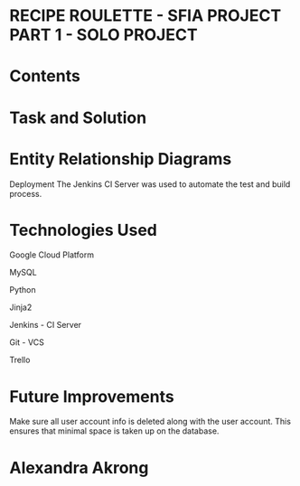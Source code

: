 <body>
<h1>RECIPE ROULETTE - SFIA PROJECT PART 1 - SOLO PROJECT</h1>

<h1>Contents</h1>

<h1>Task and Solution</h1>


<h1>Entity Relationship Diagrams</h1>
<a img src="https://drive.google.com/open?id=1YB4Ir1ockF7pp9bBiIg6xKs18HAFpavX">

Deployment
The Jenkins CI Server was used to automate the test and build process. 

<h1>Technologies Used</h1>
<p>Google Cloud Platform</p>
<p>MySQL</p>
<p>Python</p>
<p>Jinja2</p>
<p>Jenkins - CI Server</p>
<p>Git - VCS</p>
<p>Trello</p>

<h1>Future Improvements</h1>
<p>Make sure all user account info is deleted along with the user account. This ensures that minimal space is taken up on the database.</p>
<p><Promote better user security - include ability and prompt for user to make their password more secure by requiring use of upper case and lower case characters, and number/special characters when creating their password.</p>

<h1>Alexandra Akrong</h1>

</body>
</html>
